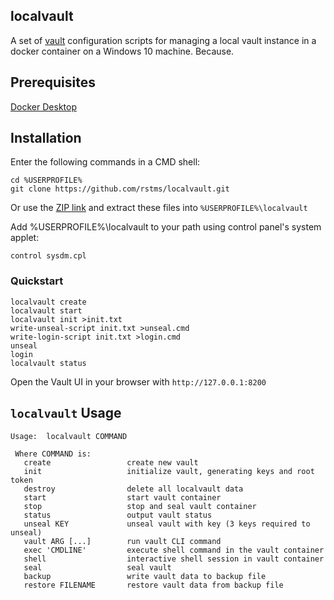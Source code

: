 localvault
----------

A set of [vault](https://www.vaultproject.io/) configuration scripts for managing a local vault instance in a docker container on a Windows 10 machine.   Because.

## Prerequisites
[Docker Desktop](https://www.docker.com/products/docker-desktop)

## Installation
Enter the following commands in a CMD shell:
```
cd %USERPROFILE%
git clone https://github.com/rstms/localvault.git
```
Or use the [ZIP link](https://github.com/rstms/localvault/archive/master.zip) and extract these files into `%USERPROFILE%\localvault`

Add %USERPROFILE%\localvault to your path using control panel's system applet:
```
control sysdm.cpl
```

### Quickstart
```
localvault create
localvault start
localvault init >init.txt
write-unseal-script init.txt >unseal.cmd
write-login-script init.txt >login.cmd
unseal
login
localvault status
```

Open the Vault UI in your browser with `http://127.0.0.1:8200`


## `localvault` Usage
```
Usage:  localvault COMMAND

 Where COMMAND is: 
   create                 create new vault
   init                   initialize vault, generating keys and root token
   destroy                delete all localvault data
   start                  start vault container
   stop                   stop and seal vault container
   status                 output vault status
   unseal KEY             unseal vault with key (3 keys required to unseal)
   vault ARG [...]        run vault CLI command
   exec 'CMDLINE'         execute shell command in the vault container
   shell                  interactive shell session in vault container
   seal                   seal vault
   backup                 write vault data to backup file
   restore FILENAME       restore vault data from backup file

```
